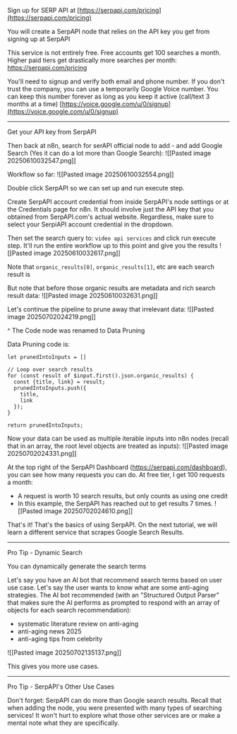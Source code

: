 Sign up for SERP API at [https://serpapi.com/pricing](https://serpapi.com/pricing)  

You will create a SerpAPI node that relies on the API key you get from signing up at SerpAPI

This service is not entirely free. Free accounts get 100 searches a month. Higher paid tiers get drastically more searches per month: https://serpapi.com/pricing

You'll need to signup and verify both email and phone number. If you don't trust the company, you can use a temporarily Google Voice number. You can keep this number forever as long as you keep it active (call/text 3 months at a time)
[https://voice.google.com/u/0/signup](https://voice.google.com/u/0/signup)

---

Get your API key from SerpAPI

Then back at n8n, search for serAPI official node to add - and add Google Search (Yes it can do a lot more than Google Search):
![[Pasted image 20250610032547.png]]

Workflow so far:
![[Pasted image 20250610032554.png]]

Double click SerpAPI so we can set up and run execute step.

Create SerpAPI account credential from inside SerpAPI's node settings or at the Credentials page for n8n. It should involve just the API key that you obtained from SerpAPI.com's actual website. Regardless, make sure to select your SerpiAPI account credential in the dropdown.

Then set the search query to: `video api services` and click run execute step. It'll run the entire workflow up to this point and give you the results
![[Pasted image 20250610032617.png]]

Note that `organic_results[0]`, `organic_results[1]`, etc are each search result is

But note that before those organic results are metadata and rich search result data:
![[Pasted image 20250610032631.png]]

Let's continue the pipeline to prune away that irrelevant data:
![[Pasted image 20250702024219.png]]

^ The Code node was renamed to Data Pruning

Data Pruning code is:
```
let prunedIntoInputs = []

// Loop over search results
for (const result of $input.first().json.organic_results) {
  const {title, link} = result;
  prunedIntoInputs.push({
    title,
    link
  });
}

return prunedIntoInputs;
```

Now your data can be used as multiple iterable inputs into n8n nodes (recall that in an array, the root level objects are treated as inputs):
![[Pasted image 20250702024331.png]]

At the top right of the SerpAPI Dashboard (https://serpapi.com/dashboard), you can see how many requests you can do. At free tier, I get 100 requests a month:
- A request is worth 10 search results, but only counts as using one credit
- In this example, the SerpAPI has reached out to get results 7 times.
![[Pasted image 20250702024610.png]]

That's it! That's the basics of using SerpAPI. On the next tutorial, we will learn a different service that scrapes Google Search Results.

---

Pro Tip - Dynamic Search

You can dynamically generate the search terms

Let's say you have an AI bot that recommend search terms based on user use case. Let's say the user wants to know what are some anti-aging strategies. The AI bot recommended (with an "Structured Output Parser" that makes sure the AI performs as prompted to respond with an array of objects for each search recommendation):
- systematic literature review on anti-aging
- anti-aging news 2025
- anti-aging tips from celebrity

![[Pasted image 20250702135137.png]]

This gives you more use cases.

---

Pro Tip - SerpAPI's Other Use Cases

Don't forget: SerpAPI can do more than Google search results. Recall that when adding the node, you were presented with many types of searching services! It won't hurt to explore what those other services are or make a mental note what they are specifically.
